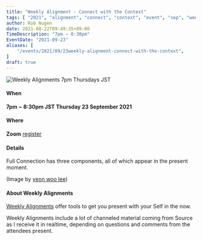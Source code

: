 ```yaml
---
title: "Weekly Alignment - Connect with the Context"
tags: [ "2021", "alignment", "connect", "context", "event", "sep", "weekly" ]
author: Rob Nugen
date: 2021-08-22T09:49:35+09:00
TimeDescription: "7pm ~ 8:30pm"
EventDate: "2021-09-23"
aliases: [
    "/events/2021/09/23weekly-alignment-connect-with-the-context",
]
draft: true
---
```


<img
src="https://b.robnugen.com/blog/2021/2021_sep_23_weekly_align_connect_context.jpg"
alt="Weekly Alignments 7pm Thursdays JST"
class="title" />

#### When

**7pm ~ 8:30pm JST Thursday 23 September 2021**

#### Where

**Zoom** [register](/weekly-alignments/registration/)

#### Details

Full Connection has three components, all of which appear in the present moment.

(Image by <a href="https://pixabay.com/users/dldusdn-6537541/">yeon woo lee</a>)

#### About Weekly Alignments

[Weekly Alignments](/weekly-alignments/) offer tools to get you present with your Self in the now.

Weekly Alignments include a lot of channeled material coming from
Source as I receive it in realtime, depending on questions and
comments from the attendees present.
